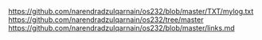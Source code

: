 https://github.com/narendradzulqarnain/os232/blob/master/TXT/mylog.txt
https://github.com/narendradzulqarnain/os232/tree/master
https://github.com/narendradzulqarnain/os232/blob/master/links.md
